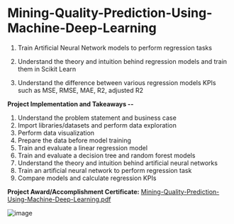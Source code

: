 # Mining-Quality-Prediction-Using-Machine-Deep-Learning

1. Train Artificial Neural Network models to perform regression tasks

2. Understand the theory and intuition behind regression models and train them in Scikit Learn

3. Understand the difference between various regression models KPIs such as MSE, RMSE, MAE, R2, adjusted R2



**Project Implementation and Takeaways --**

1. Understand the problem statement and business case 
2. Import libraries/datasets and perform data exploration 
3. Perform data visualization 
4. Prepare the data before model training 
5. Train and evaluate a linear regression model 
6. Train and evaluate a decision tree and random forest models
7. Understand the theory and intuition behind artificial neural networks 
8. Train an artificial neural network to perform regression task 
9. Compare models and calculate regression KPIs 


**Project Award/Accomplishment Certificate:** [ Mining-Quality-Prediction-Using-Machine-Deep-Learning.pdf](https://github.com/Pikachu0405/Mining-Quality-Prediction-Using-Machine-Deep-Learning/files/7634473/Mining-Quality-Prediction-Using-Machine-Deep-Learning.pdf)

![image](https://user-images.githubusercontent.com/93926742/144249195-54fe3f8d-3504-4cee-a764-52accd4ea665.png)


